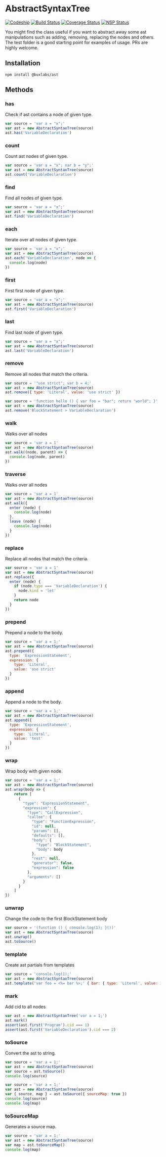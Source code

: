 # AbstractSyntaxTree

[![Codeship](https://img.shields.io/codeship/b5a42860-956a-0135-6dcd-229add4b057c/master.svg)]() [![Build Status](https://travis-ci.org/buxlabs/ast.svg?branch=master)](https://travis-ci.org/buxlabs/ast) [![Coverage Status](https://coveralls.io/repos/github/buxlabs/ast/badge.svg?branch=master)](https://coveralls.io/github/buxlabs/ast?branch=master) [![NSP Status](https://nodesecurity.io/orgs/buxlabs/projects/4b0bfe3e-43d0-4597-b407-dd44cec2f3d6/badge)](https://nodesecurity.io/orgs/buxlabs/projects/4b0bfe3e-43d0-4597-b407-dd44cec2f3d6)

You might find the class useful if you want to abstract away some ast manipulations such as adding, removing, replacing the nodes and others. The test folder is a good starting point for examples of usage. PRs are highly welcome.

## Installation

`npm install @buxlabs/ast`

## Methods

### has

Check if ast contains a node of given type.

```javascript
var source = 'var a = "x";'
var ast = new AbstractSyntaxTree(source)
ast.has('VariableDeclaration')
```

### count

Count ast nodes of given type.

```javascript
var source = 'var a = "x"; var b = "y";'
var ast = new AbstractSyntaxTree(source)
ast.count('VariableDeclaration')
```

### find

Find all nodes of given type.

```javascript
var source = 'var a = "x";'
var ast = new AbstractSyntaxTree(source)
ast.find('VariableDeclaration')
```

### each

Iterate over all nodes of given type.

```javascript
var source = 'var a = "x";'
var ast = new AbstractSyntaxTree(source)
ast.each('VariableDeclaration', node => {
  console.log(node)
})
```

### first

First first node of given type.

```javascript
var source = 'var a = "x";'
var ast = new AbstractSyntaxTree(source)
ast.first('VariableDeclaration')
```

### last

Find last node of given type.

```javascript
var source = 'var a = "x";'
var ast = new AbstractSyntaxTree(source)
ast.last('VariableDeclaration')
```

### remove

Remove all nodes that match the criteria.

```javascript
var source = '"use strict"; var b = 4;'
var ast = new AbstractSyntaxTree(source)
ast.remove({ type: 'Literal', value: 'use strict' })
```

```javascript
var source = 'function hello () { var foo = "bar"; return "world"; }'
var ast = new AbstractSyntaxTree(source)
ast.remove('BlockStatement > VariableDeclaration')
```

### walk

Walks over all nodes

```javascript
var source = 'var a = 1'
var ast = new AbstractSyntaxTree(source)
ast.walk((node, parent) => {
  console.log(node, parent) 
})
```

### traverse

Walks over all nodes

```javascript
var source = 'var a = 1'
var ast = new AbstractSyntaxTree(source)
ast.walk({
  enter (node) {
    console.log(node)
  },
  leave (node) {
    console.log(node)
  }
})
```

### replace

Replace all nodes that match the criteria.

```javascript
var source = 'var a = 1'
var ast = new AbstractSyntaxTree(source)
ast.replace({
  enter (node) {
    if (node.type === 'VariableDeclaration') {
      node.kind = 'let'
    }
    return node
  }
})
```

### prepend

Prepend a node to the body.

```javascript
var source = 'var a = 1;'
var ast = new AbstractSyntaxTree(source)
ast.prepend({
  type: 'ExpressionStatement',
  expression: {
    type: 'Literal',
    value: 'use strict'
  }
})
```

### append

Append a node to the body.

```javascript
var source = 'var a = 1;'
var ast = new AbstractSyntaxTree(source)
ast.append({
  type: 'ExpressionStatement',
  expression: {
    type: 'Literal',
    value: 'test'
  }
})
```

### wrap

Wrap body with given node.

```javascript
var source = 'var a = 1;'
var ast = new AbstractSyntaxTree(source)
ast.wrap(body => {
    return [
      {
        "type": "ExpressionStatement",
        "expression": {
          "type": "CallExpression",
          "callee": {
            "type": "FunctionExpression",
            "id": null,
            "params": [],
            "defaults": [],
            "body": {
              "type": "BlockStatement",
              "body": body
            },
            "rest": null,
            "generator": false,
            "expression": false
          },
          "arguments": []
        }
      }
    ]
})
```

### unwrap

Change the code to the first BlockStatement body

```javascript
var source = '(function () { console.log(1); }())'
var ast = new AbstractSyntaxTree(source)
ast.unwrap()
ast.toSource()
```

### template

Create ast partials from templates

```javascript
var source = 'console.log(1);'
var ast = new AbstractSyntaxTree(source)
ast.template('var foo = <%= bar %>;' { bar: { type: 'Literal', value: 1 } })
```

### mark

Add cid to all nodes

```javascript
var ast = new AbstractSyntaxTree('var a = 1;')
ast.mark()
assert(ast.first('Program').cid === 1)
assert(ast.first('VariableDeclaration').cid === 2)
```

### toSource

Convert the ast to string.

```javascript
var source = 'var a = 1;'
var ast = new AbstractSyntaxTree(source)
var source = ast.toSource()
console.log(source)
```

```javascript
var source = 'var a = 1;'
var ast = new AbstractSyntaxTree(source)
var { source, map } = ast.toSource({ sourceMap: true })
console.log(source)
console.log(map)
```

### toSourceMap

Generates a source map.

```javascript
var source = 'var a = 1;'
var ast = new AbstractSyntaxTree(source)
var map = ast.toSourceMap()
console.log(map)
```
